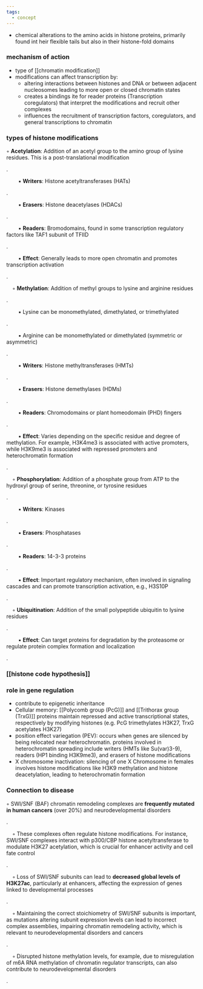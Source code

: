 ```yaml
---
tags:
  - concept
---
```


- chemical alterations to the amino acids in histone proteins, primarily found int heir flexible tails but also in their histone-fold domains

### mechanism of action
- type of [[chromatin modification]]
- modifications can affect transcription by:
	- altering interactions between histones and DNA or between adjacent nucleosomes leading to more open or closed chromatin states
	- creates a bindings ite for reader proteins (Transcription coregulators) that interpret the modifications and recruit other complexes
	- influences the recruitment of transcription factors, coregulators, and general transcriptions to chromatin

### types of histone modifications
◦ **Acetylation**: Addition of an acetyl group to the amino group of lysine residues. This is a post-translational modification

.

        ▪ **Writers**: Histone acetyltransferases (HATs)

.

        ▪ **Erasers**: Histone deacetylases (HDACs)

.

        ▪ **Readers**: Bromodomains, found in some transcription regulatory factors like TAF1 subunit of TFIID

.

        ▪ **Effect**: Generally leads to more open chromatin and promotes transcription activation

.

    ◦ **Methylation**: Addition of methyl groups to lysine and arginine residues

.

        ▪ Lysine can be monomethylated, dimethylated, or trimethylated

.

        ▪ Arginine can be monomethylated or dimethylated (symmetric or asymmetric)

.

        ▪ **Writers**: Histone methyltransferases (HMTs)

.

        ▪ **Erasers**: Histone demethylases (HDMs)

.

        ▪ **Readers**: Chromodomains or plant homeodomain (PHD) fingers

.

        ▪ **Effect**: Varies depending on the specific residue and degree of methylation. For example, H3K4me3 is associated with active promoters, while H3K9me3 is associated with repressed promoters and heterochromatin formation

.

    ◦ **Phosphorylation**: Addition of a phosphate group from ATP to the hydroxyl group of serine, threonine, or tyrosine residues

.

        ▪ **Writers**: Kinases

.

        ▪ **Erasers**: Phosphatases

.

        ▪ **Readers**: 14-3-3 proteins

.

        ▪ **Effect**: Important regulatory mechanism, often involved in signaling cascades and can promote transcription activation, e.g., H3S10P

.

    ◦ **Ubiquitination**: Addition of the small polypeptide ubiquitin to lysine residues

.

        ▪ **Effect**: Can target proteins for degradation by the proteasome or regulate protein complex formation and localization

.

### [[histone code hypothesis]]

### role in gene regulation
- contribute to epigenetic inheritance
- Cellular memory: [[Polycomb group (PcG)]] and [[Trithorax group (TrxG)]] proteins maintain repressed and active transcriptional states, respectively by modifying histones (e.g. PcG trimethylates H3K27, TrxG acetylates H3K27)
- position effect variegation (PEV): occurs when genes are silenced by being relocated near heterochromatin. proteins involved in heterochromatin spreading include writers (HMTs like Su(var)3-9), readers (HP1 binding H3K9me3), and erasers of histone modifications
- X chromosome inactivation: silencing of one X Chromosome in females involves histone modifications like H3K9 methylation and histone deacetylation, leading to heterochromatin formation


### Connection to disease
◦ SWI/SNF (BAF) chromatin remodeling complexes are **frequently mutated in human cancers** (over 20%) and neurodevelopmental disorders

.

    ◦ These complexes often regulate histone modifications. For instance, SWI/SNF complexes interact with p300/CBP histone acetyltransferase to modulate H3K27 acetylation, which is crucial for enhancer activity and cell fate control

.

    ◦ Loss of SWI/SNF subunits can lead to **decreased global levels of H3K27ac**, particularly at enhancers, affecting the expression of genes linked to developmental processes

.

    ◦ Maintaining the correct stoichiometry of SWI/SNF subunits is important, as mutations altering subunit expression levels can lead to incorrect complex assemblies, impairing chromatin remodeling activity, which is relevant to neurodevelopmental disorders and cancers

.

    ◦ Disrupted histone methylation levels, for example, due to misregulation of m6A RNA methylation of chromatin regulator transcripts, can also contribute to neurodevelopmental disorders

.